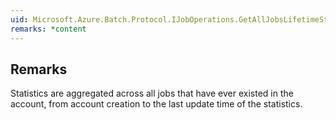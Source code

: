 ```yaml
---  
uid: Microsoft.Azure.Batch.Protocol.IJobOperations.GetAllJobsLifetimeStatisticsWithHttpMessagesAsync(Microsoft.Azure.Batch.Protocol.Models.JobGetAllJobsLifetimeStatisticsOptions,System.Collections.Generic.Dictionary{System.String,System.Collections.Generic.List{System.String}},System.Threading.CancellationToken)  
remarks: *content  
---  
```

  
## Remarks  
 Statistics are aggregated across all jobs that have ever existed             in the account, from account creation to the last update time of             the statistics.